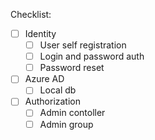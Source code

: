 Checklist:
* [ ] Identity
  * [ ] User self registration
  * [ ] Login and password auth
  * [ ] Password reset
* [ ] Azure AD
  * [ ] Local db
* [ ] Authorization
  * [ ] Admin contoller
  * [ ] Admin group
